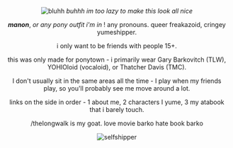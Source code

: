 <div align="center">

![bluhh](https://media1.tenor.com/m/x5Wyg25v5-QAAAAC/gary-barkovitch-the-long-walk.gif)
*buhhh im too lazy to make this look all nice*


***manon***, *or any pony outfit i'm in* ! any pronouns. queer freakazoid, cringey yumeshipper.

i only want to be friends with people 15+.

this was only made for ponytown - i primarily wear Gary Barkovitch (TLW), YOHIOloid (vocaloid), or Thatcher Davis (TMC).

I don't usually sit in the same areas all the time - I play when my friends play, so you'll probably see me move around a lot.

links on the side in order - 1 about me, 2 characters I yume, 3 my atabook that i barely touch.

/theIongwalk is my goat. love movie barko hate book barko

![selfshipper](https://64.media.tumblr.com/6a795ed80a482ffccedfc500dd6cfdab/ce41586a4d403397-5f/s250x400/189d2921739add539a9ada067557fb838d34f368.gifv)
